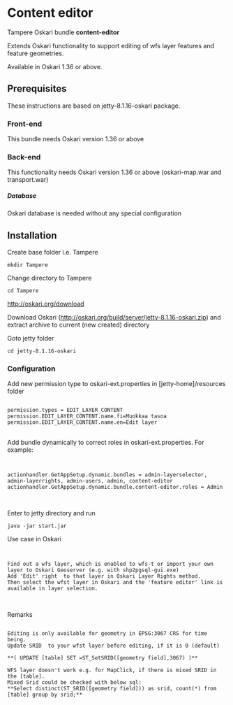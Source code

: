 # Content editor

Tampere Oskari bundle **content-editor**

Extends Oskari functionality to support editing of wfs layer features and feature geometries.

Available in Oskari 1.36 or above.

## Prerequisites

These instructions are based on  jetty-8.1.16-oskari package.

### Front-end

This bundle needs Oskari version 1.36 or above

### Back-end

This functionality needs Oskari version 1.36 or above  (oskari-map.war and transport.war)

##### Database

Oskari database is needed without any special configuration

## Installation

Create base folder i.e. Tampere
```
mkdir Tampere
```

Change directory to Tampere

```
cd Tampere
```

http://oskari.org/download

Download Oskari (http://oskari.org/build/server/jetty-8.1.16-oskari.zip) and extract archive to current (new created) directory


Goto jetty folder

```
cd jetty-8.1.16-oskari
```


### Configuration

Add new permission type to oskari-ext.properties in [jetty-home]/resources folder

<pre class="event-code-block">
<code>
permission.types = EDIT_LAYER_CONTENT
permission.EDIT_LAYER_CONTENT.name.fi=Muokkaa tasoa
permission.EDIT_LAYER_CONTENT.name.en=Edit layer
</code>
</pre>

Add bundle dynamically to correct roles in oskari-ext.properties. For example:

<pre class="event-code-block">
<code>

actionhandler.GetAppSetup.dynamic.bundles = admin-layerselector, admin-layerrights, admin-users, admin, content-editor
actionhandler.GetAppSetup.dynamic.bundle.content-editor.roles = Admin

</code>
</pre>


Enter to jetty directory and run
```
java -jar start.jar
```

Use case in Oskari

<pre class="event-code-block">
<code>

Find out a wfs layer, which is enabled to wfs-t or import your own layer to Oskari Geoserver (e.g. with shp2pgsql-gui.exe)
Add 'Edit' right  to that layer in Oskari Layer Rights method.
Then select the wfst layer in Oskari and the 'feature editor' link is available in layer selection.

</code>
</pre>

Remarks

<pre class="event-code-block">
<code>
Editing is only available for geometry in EPSG:3067 CRS for time being.
Update SRID  to your wfst layer before editing, if it is 0 (default)

**( UPDATE [table] SET <geometry>=ST_SetSRID([geometry field],3067) )**

WFS layer doesn't work e.g. for MapClick, if there is mixed SRID in the [table].
Mixed Srid could be checked with below sql:
**Select distinct(ST_SRID([geometry field])) as srid, count(*) from [table] group by srid;**


</code>
</pre>